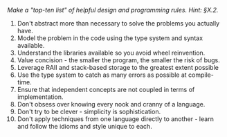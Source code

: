 _Make a "top-ten list" of helpful design and programming rules. Hint: §X.2._

1. Don't abstract more than necessary to solve the problems you actually have.
2. Model the problem in the code using the type system and syntax available.
3. Understand the libraries available so you avoid wheel reinvention.
4. Value concision - the smaller the program, the smaller the risk of bugs.
5. Leverage RAII and stack-based storage to the greatest extent possible
6. Use the type system to catch as many errors as possible at compile-time.
7. Ensure that independent concepts are not coupled in terms of implementation.
8. Don't obsess over knowing every nook and cranny of a language.
9. Don't try to be clever - simplicity is sophistication.
10. Don't apply techniques from one language directly to another - learn and follow the idioms and style unique to each.
